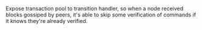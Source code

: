 Expose transaction pool to transition handler, so when a node received blocks gossiped by peers, it's able to skip some verification of commands if it knows they're already verified.
